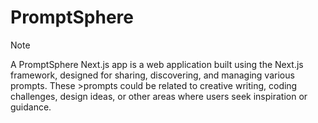 # PromptSphere

> [!NOTE]
> A PromptSphere Next.js app is a web application built using the Next.js framework, designed for sharing, discovering, and managing various prompts. These >prompts could be related to creative writing, coding challenges, design ideas, or other areas where users seek inspiration or guidance.
